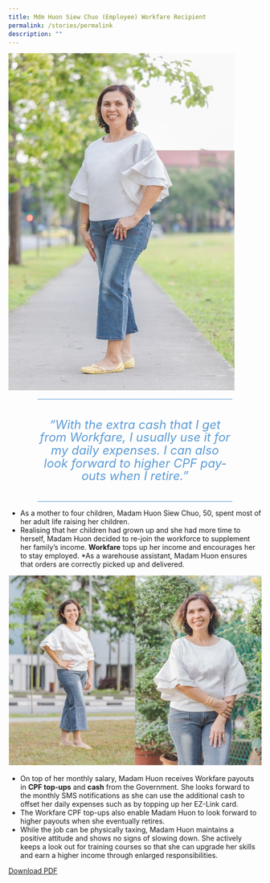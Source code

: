 ```yaml
---
title: Mdm Huon Siew Chuo (Employee) Workfare Recipient
permalink: /stories/permalink
description: ""
---
```

![](/images/STORIES5.jpg)


<div style="border-style:solid none;padding:10pt 0in;text-align:center;margin-right:0.6in;margin-left:0.6in;border-top-color:#5b9bd5;border-bottom-color:#5b9bd5;border-top-width:1pt;border-bottom-width:1pt;">
<p style="margin:0.25in 0in;" class="MsoIntenseQuote">
<span lang="EN-SG" style="color:#5b9bd5;line-height:107%;font-size:18pt;font-style:italic">“With the extra cash that I get from Workfare, I usually use it for my daily expenses. I can also look forward to higher CPF payouts when I retire.”
</span>
</p>
</div>

* As a mother to four children, Madam Huon Siew Chuo, 50, spent most of her adult life raising her children.
* Realising that her children had grown up and she had more time to herself, Madam Huon decided to re-join the workforce to supplement her family’s income. **Workfare** tops up her income and encourages her to stay employed.
*As a warehouse assistant, Madam Huon ensures that orders are correctly picked up and delivered.

![](/images/STORIES6.jpg)

* On top of her monthly salary, Madam Huon receives Workfare payouts in **CPF top-ups** and **cash** from the Government. She looks forward to the monthly SMS notifications as she can use the additional cash to offset her daily expenses such as by topping up her EZ-Link card.
* The Workfare CPF top-ups also enable Madam Huon to look forward to higher payouts when she eventually retires.
* While the job can be physically taxing, Madam Huon maintains a positive attitude and shows no signs of slowing down. She actively keeps a look out for training courses so that she can upgrade her skills and earn a higher income through enlarged responsibilities.

[Download PDF](/files/Stories%20-%20Mdm%20Goh%20Geok%20Kee.pdf)
